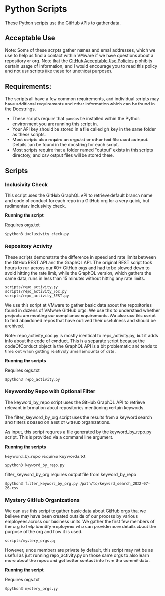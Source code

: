 # Python Scripts

These Python scripts use the GitHub APIs to gather data.

## Acceptable Use

Note: Some of these scripts gather names and email addresses, which we use 
to help us find a contact within VMware if we have questions about a 
repository or org. Note that the [GitHub Acceptable Use
Policies](https://docs.github.com/en/github/site-policy/github-acceptable-use-policies)
prohibits certain usage of information, and I would encourage you to read
this policy and not use scripts like these for unethical purposes.

## Requirements:

The scripts all have a few common requirements, and individual
scripts may have additional requirements and other information
which can be found in the Docstrings.

* These scripts require that `pandas` be installed within the Python
  environment you are running this script in.
* Your API key should be stored in a file called gh_key in the
  same folder as these scripts.
* Most scripts also require an orgs.txt or other text file used as
  input. Details can be found in the docstring for each script.
* Most scripts require that a folder named "output" exists in this
  scripts directory, and csv output files will be stored there.

## Scripts

### Inclusivity Check

This script uses the GitHub GraphQL API to retrieve default branch
name and code of conduct for each repo in a GitHub org for a very
quick, but rudimentary inclusivity check.

**Running the script**

Requires orgs.txt
```
$python3 inclusivity_check.py
```

### Repository Activity
These scripts demonstrate the difference in speed and
rate limits between the GitHub REST API and the GraphQL API. The original
REST script took hours to run across our 60+ GitHub orgs and had to be
slowed down to avoid hitting the rate limit, while the GraphQL version,
which gathers the same data, runs in less than 15 minutes without hitting
any rate limits.

    scripts/repo_activity.py
    scripts/repo_activity_coc.py
    scripts/repo_activity_REST.py

We use this script at VMware to gather basic data about the repositories
found in dozens of VMware GitHub orgs. We use this to understand whether
projects are meeting our compliance requirements. We also use this 
script to find abandoned repos that have outlived their usefulness
and should be archived.

Note: repo_activity_coc.py is mostly identical to repo_activity.py, 
but it adds info about the code of conduct. This is a separate script
because the codeOfConduct object in the GraphQL API is a bit problematic
and tends to time out when getting relatively small amounts of data.

**Running the scripts**

Requires orgs.txt
```
$python3 repo_activity.py
```

### Keyword by Repo with Optional Filter

The keyword_by_repo script uses the GitHub GraphQL API to retrieve
relevant information about repositories mentioning certain keywords.

The filter_keyword_by_org script uses the results from a keyword search
and filters it based on a list of GitHub organizations. 

As input, this script requires a file generated by the keyword_by_repo.py
script. This is provided via a command line argument.

**Running the scripts**

keyword_by_repo requires keywords.txt
```
$python3 keyword_by_repo.py
```

filter_keyword_by_org requires output file from keyword_by_repo
```
$python3 filter_keyword_by_org.py /path/to/keyword_search_2022-07-26.csv
```

### Mystery GitHub Organizations

We can use this script to gather basic data about GitHub orgs that
we believe may have been created outside of our process by various
employees across our business units. We gather the first few members
of the org to help identify employees who can provide more details
about the purpose of the org and how it is used.

    scripts/mystery_orgs.py

However, since members are private by default, this script may not
be as useful as just running repo_activity.py on those same orgs
to also learn more about the repos and get better contact info
from the commit data.

**Running the script**

Requires orgs.txt
```
$python3 mystery_orgs.py
```

